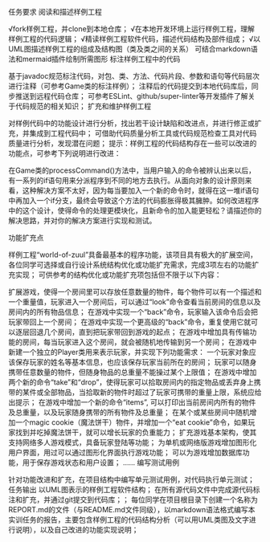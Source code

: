 任务要求
阅读和描述样例工程

√fork样例工程，并clone到本地仓库；
√在本地开发环境上运行样例工程，理解样例工程的代码逻辑；
√精读样例工程软件代码，描述代码结构及部件组成；
√以UML图描述样例工程的组成及结构图（类及类之间的关系）
可结合markdown语法和mermaid插件绘制所需图形
标注样例工程中的代码

基于javadoc规范标注代码，对包、类、方法、代码片段、参数和语句等代码层次进行注释（可参考Game类的标注样例）；
注释后的代码提交到本地代码库后，同步推送到远程代码仓库；
可参考ESLint、github/super-linter等开发插件了解关于代码规范的相关知识；
扩充和维护样例工程

对样例代码中的功能设计进行分析，找出若干设计缺陷和改进点，并进行修正或扩充，并集成到工程代码中；
可借助代码质量分析工具或代码规范检查工具对代码质量进行分析，发现潜在问题；
提示：样例工程的代码结构存在一些可以改进的功能点，可参考下列说明进行改进：

在Game类的processCommand()方法中，当用户输入的命令被辨认出来以后，有一系列的if语句用来分派程序到不同的地方去执行。从面向对象的设计原则来看，这种解决方案不太好，因为每当要加入一个新的命令时，就得在这一堆if语句中再加入一个if分支，最终会导致这个方法的代码膨胀得极其臃肿。如何改进程序中的这个设计，使得命令的处理更模块化，且新命令的加入能更轻松？请描述你的解决思路，并对你的解决方案进行实现和测试。

功能扩充点

样例工程“world-of-zuul”具备最基本的程序功能，该项目具有极大的扩展空间，各位同学可选择或自行设计系统结构优化或功能扩充需求，完成3项左右的功能扩充实现；
可供参考的结构优化或功能扩充项包括但不限于以下内容：

扩展游戏，使得一个房间里可以存放任意数量的物件，每个物件可以有一个描述和一个重量值，玩家进入一个房间后，可以通过“look”命令查看当前房间的信息以及房间内的所有物品信息；
在游戏中实现一个“back”命令，玩家输入该命令后会把玩家带回上一个房间；
在游戏中实现一个更高级的“back”命令，重复使用它就可以逐层回退几个房间，直到把玩家带回到游戏的起点；
在游戏中增加具有传输功能的房间，每当玩家进入这个房间，就会被随机地传输到另一个房间；
在游戏中新建一个独立的Player类用来表示玩家，并实现下列功能需求：
一个玩家对象应该保存玩家的姓名等基本信息，也应该保存玩家当前所在的房间；
玩家可以随身携带任意数量的物件，但随身物品的总重量不能操过某个上限值；
在游戏中增加两个新的命令“take”和“drop”，使得玩家可以拾取房间内的指定物品或丢弃身上携带的某件或全部物品，当拾取新的物件时超过了玩家可携带的重量上限，系统应给出提示；
在游戏中增加一个新的命令“items”, 可以打印出当前房间内所有的物件及总重量，以及玩家随身携带的所有物件及总重量；
在某个或某些房间中随机增加一个magic cookie（魔法饼干）物件，并增加一个“eat cookie”命令，如果玩家找到并吃掉魔法饼干，就可以增长玩家的负重能力；
扩充游戏基本架构，使其支持网络多人游戏模式，具备玩家登陆等功能；
为单机或网络版游戏增加图形化用户界面，用过可以通过图形化界面执行游戏功能；
可以为游戏增加数据库功能，用于保存游戏状态和用户设置；
......
编写测试用例

针对功能改进和扩充，在项目结构中编写单元测试用例，对代码执行单元测试；
任务输出
以UML图表示的样例工程软件结构；
在所有源代码文件中完成源代码标注和扩充，并通过git提交到代码库；；
每位同学在项目根目录下创建一个名称为REPORT.md的文件（与README.md文件同级），以markdown语法格式编写本实训任务的报告，主要包含样例工程的代码结构分析（可以用UML类图及文字进行说明），以及自己改进的功能实现说明；